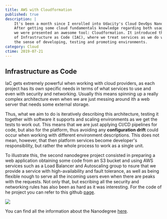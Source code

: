 ```yaml
---
title: AWS with Cloudformation
published: true
description: |
    It's been a month since I enrolled into Udacity's Cloud DevOps Nanodegree program. 
    After getting some cloud fundamentals knowledge regarding both usage and services,
    we were presented an awesome tool: Cloudformation. It introduced the concept 
    of Infrastructure as Code (IAC), where we treat services as we do with usual software in
    the sense of developing, testing and promoting environments.
category: Cloud
ctime: 2019-07-21
---
```


## Infrastructure as Code

IaC gets extremely powerful when working with cloud providers, as each project has its own specific needs in terms of what services to use and even with security and networking. Usually this means spinning up a really complex architecture even when we are just messing around ith a web server that needs some external storage.

Thus, what we aim to do is iteratively describing this architecture, testing it together with software it supports and scaling environments as we get the tests to work out. This means that we are just applying CI/CD pipelines for code, but also for the platform, thus avoiding any **configuration drift** could occur when working with different environment descriptions. This does not mean, however, that then platform services become developer's responsibility, but rather the whole process to work as a single unit.

To illustrate this, the second nanodegree project consisted in preparing a web application obtaining
some code from an S3 bucket and using AWS services such as a Load Balancer and Autoscaling group to nsure
that we provide a service with high-availability and fault tolerance, as well as being flexible nough
to serve all the incoming users even when there are peaks with the requests. Not only that, but escribing
all the security and networking rules has also been as hard as it was interesting. For the code of he project
you can refer to this github [page](https://github.com/pmbrull/udacity-iac-project).

<img src="../../images/posts/cloud/IaC-architecture.png" class="h-114 my-4 justify-center m-auto">

You can find all the information about the Nanodegree [here](https://eu.udacity.com/course/cloud-dev-ops-nanodegree--nd9991).
